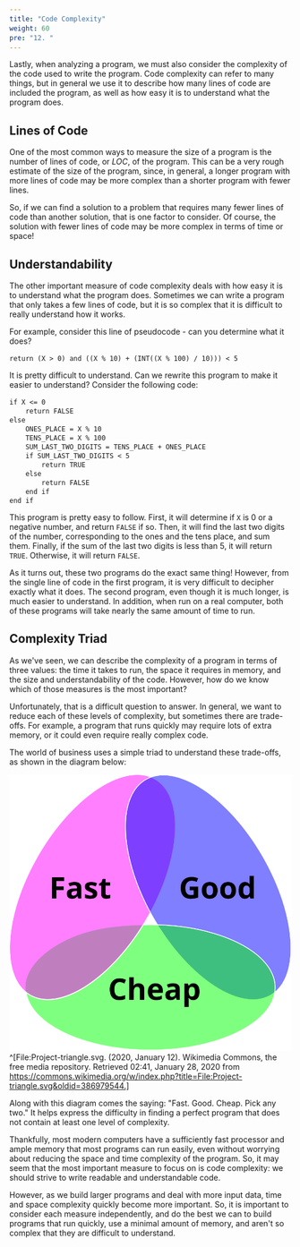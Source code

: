 ```yaml
---
title: "Code Complexity"
weight: 60
pre: "12. "
---
```

Lastly, when analyzing a program, we must also consider the complexity of the code used to write the program. Code complexity can refer to many things, but in general we use it to describe how many lines of code are included the program, as well as how easy it is to understand what the program does.

## Lines of Code

One of the most common ways to measure the size of a program is the number of lines of code, or _LOC_, of the program. This can be a very rough estimate of the size of the program, since, in general, a longer program with more lines of code may be more complex than a shorter program with fewer lines.

So, if we can find a solution to a problem that requires many fewer lines of code than another solution, that is one factor to consider. Of course, the solution with fewer lines of code may be more complex in terms of time or space!

## Understandability

The other important measure of code complexity deals with how easy it is to understand what the program does. Sometimes we can write a program that only takes a few lines of code, but it is so complex that it is difficult to really understand how it works. 

For example, consider this line of pseudocode - can you determine what it does?

```
return (X > 0) and ((X % 10) + (INT((X % 100) / 10))) < 5
```

It is pretty difficult to understand. Can we rewrite this program to make it easier to understand? Consider the following code:

```
if X <= 0
    return FALSE
else
    ONES_PLACE = X % 10
    TENS_PLACE = X % 100
    SUM_LAST_TWO_DIGITS = TENS_PLACE + ONES_PLACE
    if SUM_LAST_TWO_DIGITS < 5
        return TRUE
    else
        return FALSE
    end if
end if
```

This program is pretty easy to follow. First, it will determine if `X` is 0 or a negative number, and return `FALSE` if so. Then, it will find the last two digits of the number, corresponding to the ones and the tens place, and sum them. Finally, if the sum of the last two digits is less than $5$, it will return `TRUE`. Otherwise, it will return `FALSE`. 

As it turns out, these two programs do the exact same thing! However, from the single line of code in the first program, it is very difficult to decipher exactly what it does. The second program, even though it is much longer, is much easier to understand. In addition, when run on a real computer, both of these programs will take nearly the same amount of time to run.

## Complexity Triad

As we've seen, we can describe the complexity of a program in terms of three values: the time it takes to run, the space it requires in memory, and the size and understandability of the code. However, how do we know which of those measures is the most important?

Unfortunately, that is a difficult question to answer. In general, we want to reduce each of these levels of complexity, but sometimes there are trade-offs. For example, a program that runs quickly may require lots of extra memory, or it could even require really complex code.

The world of business uses a simple triad to understand these trade-offs, as shown in the diagram below:

![Business Triad Diagram](/images/3/3.13.triad_wiki.svg)^[File:Project-triangle.svg. (2020, January 12). Wikimedia Commons, the free media repository. Retrieved 02:41, January 28, 2020 from https://commons.wikimedia.org/w/index.php?title=File:Project-triangle.svg&oldid=386979544.]

Along with this diagram comes the saying: "Fast. Good. Cheap. Pick any two." It helps express the difficulty in finding a perfect program that does not contain at least one level of complexity. 

Thankfully, most modern computers have a sufficiently fast processor and ample memory that most programs can run easily, even without worrying about reducing the space and time complexity of the program. So, it may seem that the most important measure to focus on is code complexity: we should strive to write readable and understandable code.

However, as we build larger programs and deal with more input data, time and space complexity quickly become more important. So, it is important to consider each measure independently, and do the best we can to build programs that run quickly, use a minimal amount of memory, and aren't so complex that they are difficult to understand. 
